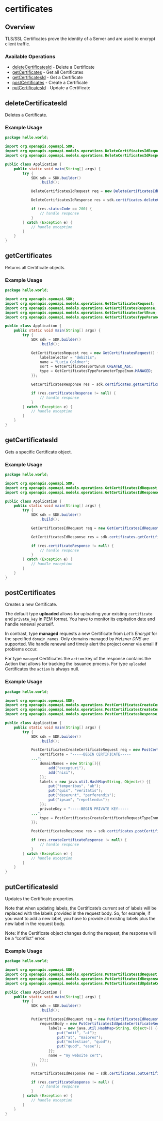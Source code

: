 # certificates

## Overview

TLS/SSL Certificates prove the identity of a Server and are used to encrypt client traffic.

### Available Operations

* [deleteCertificatesId](#deletecertificatesid) - Delete a Certificate
* [getCertificates](#getcertificates) - Get all Certificates
* [getCertificatesId](#getcertificatesid) - Get a Certificate
* [postCertificates](#postcertificates) - Create a Certificate
* [putCertificatesId](#putcertificatesid) - Update a Certificate

## deleteCertificatesId

Deletes a Certificate.

### Example Usage

```java
package hello.world;

import org.openapis.openapi.SDK;
import org.openapis.openapi.models.operations.DeleteCertificatesIdRequest;
import org.openapis.openapi.models.operations.DeleteCertificatesIdResponse;

public class Application {
    public static void main(String[] args) {
        try {
            SDK sdk = SDK.builder()
                .build();

            DeleteCertificatesIdRequest req = new DeleteCertificatesIdRequest(297534L);            

            DeleteCertificatesIdResponse res = sdk.certificates.deleteCertificatesId(req);

            if (res.statusCode == 200) {
                // handle response
            }
        } catch (Exception e) {
            // handle exception
        }
    }
}
```

## getCertificates

Returns all Certificate objects.

### Example Usage

```java
package hello.world;

import org.openapis.openapi.SDK;
import org.openapis.openapi.models.operations.GetCertificatesRequest;
import org.openapis.openapi.models.operations.GetCertificatesResponse;
import org.openapis.openapi.models.operations.GetCertificatesSortEnum;
import org.openapis.openapi.models.operations.GetCertificatesTypeParameterTypeEnum;

public class Application {
    public static void main(String[] args) {
        try {
            SDK sdk = SDK.builder()
                .build();

            GetCertificatesRequest req = new GetCertificatesRequest() {{
                labelSelector = "debitis";
                name = "Lucia Goldner";
                sort = GetCertificatesSortEnum.CREATED_ASC;
                type = GetCertificatesTypeParameterTypeEnum.MANAGED;
            }};            

            GetCertificatesResponse res = sdk.certificates.getCertificates(req);

            if (res.certificatesResponse != null) {
                // handle response
            }
        } catch (Exception e) {
            // handle exception
        }
    }
}
```

## getCertificatesId

Gets a specific Certificate object.

### Example Usage

```java
package hello.world;

import org.openapis.openapi.SDK;
import org.openapis.openapi.models.operations.GetCertificatesIdRequest;
import org.openapis.openapi.models.operations.GetCertificatesIdResponse;

public class Application {
    public static void main(String[] args) {
        try {
            SDK sdk = SDK.builder()
                .build();

            GetCertificatesIdRequest req = new GetCertificatesIdRequest(528895L);            

            GetCertificatesIdResponse res = sdk.certificates.getCertificatesId(req);

            if (res.certificateResponse != null) {
                // handle response
            }
        } catch (Exception e) {
            // handle exception
        }
    }
}
```

## postCertificates

Creates a new Certificate.

The default type **uploaded** allows for uploading your existing `certificate` and `private_key` in PEM format. You have to monitor its expiration date and handle renewal yourself.

In contrast, type **managed** requests a new Certificate from *Let's Encrypt* for the specified `domain_names`. Only domains managed by *Hetzner DNS* are supported. We handle renewal and timely alert the project owner via email if problems occur.

For type `managed` Certificates the `action` key of the response contains the Action that allows for tracking the issuance process. For type `uploaded` Certificates the `action` is always null.


### Example Usage

```java
package hello.world;

import org.openapis.openapi.SDK;
import org.openapis.openapi.models.operations.PostCertificatesCreateCertificateRequest;
import org.openapis.openapi.models.operations.PostCertificatesCreateCertificateRequestTypeEnum;
import org.openapis.openapi.models.operations.PostCertificatesResponse;

public class Application {
    public static void main(String[] args) {
        try {
            SDK sdk = SDK.builder()
                .build();

            PostCertificatesCreateCertificateRequest req = new PostCertificatesCreateCertificateRequest("my website cert") {{
                certificate = "-----BEGIN CERTIFICATE-----
            ...";
                domainNames = new String[]{{
                    add("excepturi"),
                    add("nisi"),
                }};
                labels = new java.util.HashMap<String, Object>() {{
                    put("temporibus", "ab");
                    put("quis", "veritatis");
                    put("deserunt", "perferendis");
                    put("ipsam", "repellendus");
                }};
                privateKey = "-----BEGIN PRIVATE KEY-----
            ...";
                type = PostCertificatesCreateCertificateRequestTypeEnum.UPLOADED;
            }};            

            PostCertificatesResponse res = sdk.certificates.postCertificates(req);

            if (res.createCertificateResponse != null) {
                // handle response
            }
        } catch (Exception e) {
            // handle exception
        }
    }
}
```

## putCertificatesId

Updates the Certificate properties.

Note that when updating labels, the Certificate’s current set of labels will be replaced with the labels provided in the request body. So, for example, if you want to add a new label, you have to provide all existing labels plus the new label in the request body.

Note: if the Certificate object changes during the request, the response will be a “conflict” error.


### Example Usage

```java
package hello.world;

import org.openapis.openapi.SDK;
import org.openapis.openapi.models.operations.PutCertificatesIdRequest;
import org.openapis.openapi.models.operations.PutCertificatesIdResponse;
import org.openapis.openapi.models.operations.PutCertificatesIdUpdateCertificateRequest;

public class Application {
    public static void main(String[] args) {
        try {
            SDK sdk = SDK.builder()
                .build();

            PutCertificatesIdRequest req = new PutCertificatesIdRequest(957156L) {{
                requestBody = new PutCertificatesIdUpdateCertificateRequest() {{
                    labels = new java.util.HashMap<String, Object>() {{
                        put("odit", "at");
                        put("at", "maiores");
                        put("molestiae", "quod");
                        put("quod", "esse");
                    }};
                    name = "my website cert";
                }};;
            }};            

            PutCertificatesIdResponse res = sdk.certificates.putCertificatesId(req);

            if (res.certificateResponse != null) {
                // handle response
            }
        } catch (Exception e) {
            // handle exception
        }
    }
}
```
